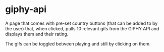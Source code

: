 # giphy-api
A page that comes with pre-set country buttons (that can be added to by the user) that, when clicked, pulls 10 relevant gifs from the GIPHY API and displays them and their rating.

The gifs can be toggled between playing and still by clicking on them.
